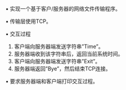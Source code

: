 ▪ 实现一个基于客户/服务器的网络文件传输程序。

▪ 传输层使用TCP。

▪ 交互过程
  1) 客户端向服务器端发送字符串”Time”。
  2) 服务器端收到该字符串后，返回当前系统时间。
  3) 客户端向服务器端发送字符串”Exit”。
  4) 服务器端返回”Bye”，然后结束TCP连接。
  
▪ 要求服务器端和客户端打印交互过程。 
